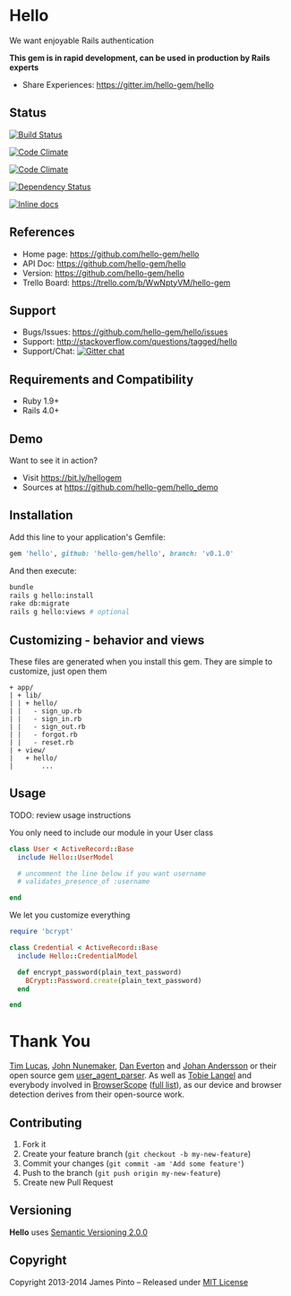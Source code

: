 # Hello

We want enjoyable Rails authentication

__This gem is in rapid development, can be used in production by Rails experts__

* Share Experiences: https://gitter.im/hello-gem/hello





## Status

[![Build Status](https://travis-ci.org/hello-gem/hello.svg?branch=master)](https://travis-ci.org/hello-gem/hello)

[![Code Climate](https://codeclimate.com/github/hello-gem/hello.png)](https://codeclimate.com/github/hello-gem/hello)

[![Code Climate](https://codeclimate.com/github/hello-gem/hello/coverage.png)](https://codeclimate.com/github/hello-gem/hello)

[![Dependency Status](https://gemnasium.com/hello-gem/hello.svg)](https://gemnasium.com/hello-gem/hello)

[![Inline docs](http://inch-ci.org/github/hello-gem/hello.png?branch=master)](http://inch-ci.org/github/hello-gem/hello)






## References

* Home page: https://github.com/hello-gem/hello
* API Doc: https://github.com/hello-gem/hello
* Version: https://github.com/hello-gem/hello
* Trello Board: https://trello.com/b/WwNptyVM/hello-gem

## Support

* Bugs/Issues: https://github.com/hello-gem/hello/issues
* Support: http://stackoverflow.com/questions/tagged/hello
* Support/Chat: [![Gitter chat](https://badges.gitter.im/hello-gem/hello.png)](https://gitter.im/hello-gem/hello)

## Requirements and Compatibility

* Ruby 1.9+
* Rails 4.0+

## Demo

Want to see it in action?

* Visit https://bit.ly/hellogem
* Sources at https://github.com/hello-gem/hello_demo






## Installation

Add this line to your application's Gemfile:

```ruby
gem 'hello', github: 'hello-gem/hello', branch: 'v0.1.0'
```

And then execute:

```bash
bundle
rails g hello:install
rake db:migrate
rails g hello:views # optional
```

## Customizing - behavior and views

These files are generated when you install this gem.
They are simple to customize, just open them

    + app/
    | + lib/
    | | + hello/
    | |   - sign_up.rb
    | |   - sign_in.rb
    | |   - sign_out.rb
    | |   - forgot.rb
    | |   - reset.rb
    | + view/
    |   + hello/
    |       ...







## Usage

TODO: review usage instructions

You only need to include our module in your User class

```ruby
class User < ActiveRecord::Base
  include Hello::UserModel

  # uncomment the line below if you want username
  # validates_presence_of :username

end
```

We let you customize everything

```ruby
require 'bcrypt'

class Credential < ActiveRecord::Base
  include Hello::CredentialModel

  def encrypt_password(plain_text_password)
    BCrypt::Password.create(plain_text_password)
  end

end
```








# Thank You

[Tim Lucas](https://github.com/toolmantim), [John Nunemaker](https://github.com/jnunemaker), [Dan Everton](https://github.com/deverton) and [Johan Andersson](https://github.com/rejeep) or their open source gem [user_agent_parser](https://github.com/toolmantim/user_agent_parser). As well as [Tobie Langel](https://github.com/tobie) and everybody involved in [BrowserScope](http://www.browserscope.org/) ([full list](https://code.google.com/p/browserscope/people/list)), as our device and browser detection derives from their open-source work.






## Contributing

1. Fork it
2. Create your feature branch (`git checkout -b my-new-feature`)
3. Commit your changes (`git commit -am 'Add some feature'`)
4. Push to the branch (`git push origin my-new-feature`)
5. Create new Pull Request

## Versioning

__Hello__ uses [Semantic Versioning 2.0.0](http://semver.org)

## Copyright

Copyright 2013-2014 James Pinto – Released under [MIT License](http://www.opensource.org/licenses/MIT)
